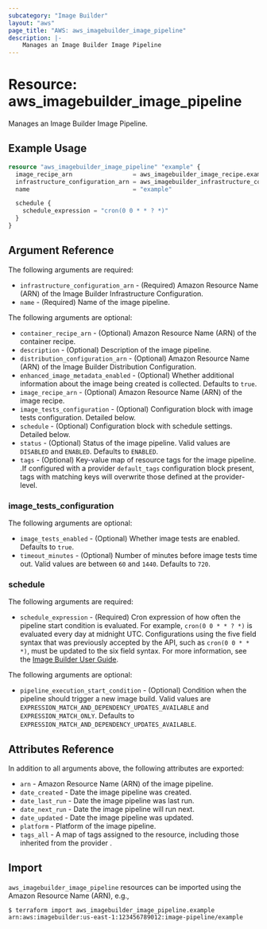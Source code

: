 ```yaml
---
subcategory: "Image Builder"
layout: "aws"
page_title: "AWS: aws_imagebuilder_image_pipeline"
description: |-
    Manages an Image Builder Image Pipeline
---
```


# Resource: aws_imagebuilder_image_pipeline

Manages an Image Builder Image Pipeline.

## Example Usage

```terraform
resource "aws_imagebuilder_image_pipeline" "example" {
  image_recipe_arn                 = aws_imagebuilder_image_recipe.example.arn
  infrastructure_configuration_arn = aws_imagebuilder_infrastructure_configuration.example.arn
  name                             = "example"

  schedule {
    schedule_expression = "cron(0 0 * * ? *)"
  }
}
```

## Argument Reference

The following arguments are required:

* `infrastructure_configuration_arn` - (Required) Amazon Resource Name (ARN) of the Image Builder Infrastructure Configuration.
* `name` - (Required) Name of the image pipeline.

The following arguments are optional:

* `container_recipe_arn` - (Optional) Amazon Resource Name (ARN) of the container recipe.
* `description` - (Optional) Description of the image pipeline.
* `distribution_configuration_arn` - (Optional) Amazon Resource Name (ARN) of the Image Builder Distribution Configuration.
* `enhanced_image_metadata_enabled` - (Optional) Whether additional information about the image being created is collected. Defaults to `true`.
* `image_recipe_arn` - (Optional) Amazon Resource Name (ARN) of the image recipe.
* `image_tests_configuration` - (Optional) Configuration block with image tests configuration. Detailed below.
* `schedule` - (Optional) Configuration block with schedule settings. Detailed below.
* `status` - (Optional) Status of the image pipeline. Valid values are `DISABLED` and `ENABLED`. Defaults to `ENABLED`.
* `tags` - (Optional) Key-value map of resource tags for the image pipeline. .If configured with a provider `default_tags` configuration block present, tags with matching keys will overwrite those defined at the provider-level.

### image_tests_configuration

The following arguments are optional:

* `image_tests_enabled` - (Optional) Whether image tests are enabled. Defaults to `true`.
* `timeout_minutes` - (Optional) Number of minutes before image tests time out. Valid values are between `60` and `1440`. Defaults to `720`.

### schedule

The following arguments are required:

* `schedule_expression` - (Required) Cron expression of how often the pipeline start condition is evaluated. For example, `cron(0 0 * * ? *)` is evaluated every day at midnight UTC. Configurations using the five field syntax that was previously accepted by the API, such as `cron(0 0 * * *)`, must be updated to the six field syntax. For more information, see the [Image Builder User Guide](https://docs.aws.amazon.com/imagebuilder/latest/userguide/cron-expressions.html).

The following arguments are optional:

* `pipeline_execution_start_condition` - (Optional) Condition when the pipeline should trigger a new image build. Valid values are `EXPRESSION_MATCH_AND_DEPENDENCY_UPDATES_AVAILABLE` and `EXPRESSION_MATCH_ONLY`. Defaults to `EXPRESSION_MATCH_AND_DEPENDENCY_UPDATES_AVAILABLE`.

## Attributes Reference

In addition to all arguments above, the following attributes are exported:

* `arn` - Amazon Resource Name (ARN) of the image pipeline.
* `date_created` - Date the image pipeline was created.
* `date_last_run` - Date the image pipeline was last run.
* `date_next_run` - Date the image pipeline will run next.
* `date_updated` - Date the image pipeline was updated.
* `platform` - Platform of the image pipeline.
* `tags_all` - A map of tags assigned to the resource, including those inherited from the provider .

## Import

`aws_imagebuilder_image_pipeline` resources can be imported using the Amazon Resource Name (ARN), e.g.,

```
$ terraform import aws_imagebuilder_image_pipeline.example arn:aws:imagebuilder:us-east-1:123456789012:image-pipeline/example
```

